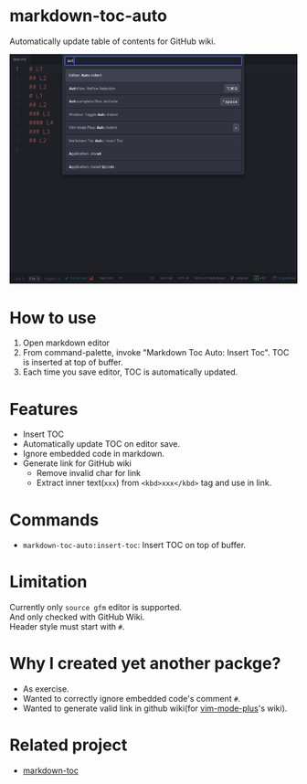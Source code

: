 # markdown-toc-auto

Automatically update table of contents for GitHub wiki.

![gif](https://raw.githubusercontent.com/t9md/t9md/12d553f0ec6d5ae921dea200ae2250f718a09523/img/atom-markdown-toc-auto.gif)

# How to use

1. Open markdown editor
2. From command-palette, invoke "Markdown Toc Auto: Insert Toc". TOC is inserted at top of buffer.
3. Each time you save editor, TOC is automatically updated.

# Features

- Insert TOC
- Automatically update TOC on editor save.
- Ignore embedded code in markdown.
- Generate link for GitHub wiki
  - Remove invalid char for link
  - Extract inner text(`xxx`) from `<kbd>xxx</kbd>` tag and use in link.

# Commands

- `markdown-toc-auto:insert-toc`: Insert TOC on top of buffer.

# Limitation

Currently only `source gfm` editor is supported.  
And only checked with GitHub Wiki.  
Header style must start with `#`.  

# Why I created yet another packge?

- As exercise.
- Wanted to correctly ignore embedded code's comment `#`.
- Wanted to generate valid link in github wiki(for [vim-mode-plus](https://atom.io/packages/vim-mode-plus)'s wiki).

# Related project

- [markdown-toc](https://atom.io/packages/markdown-toc)
